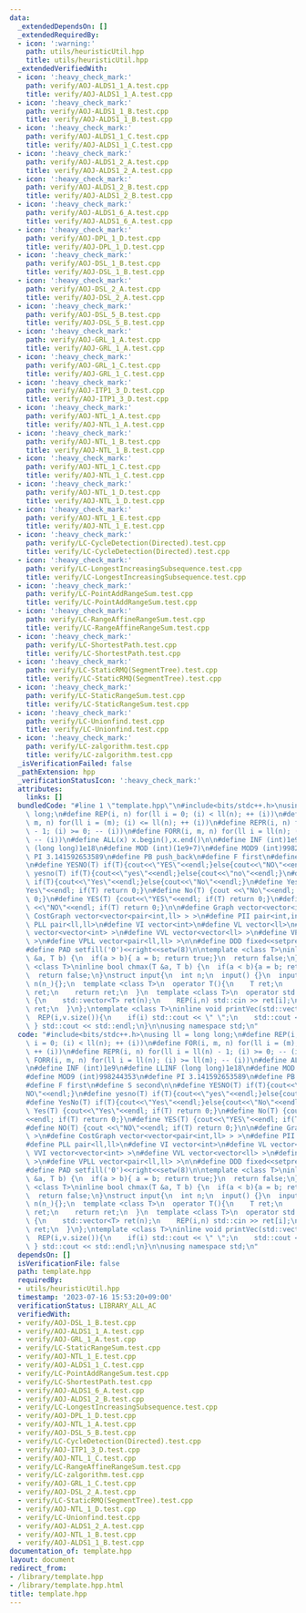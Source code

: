 ```yaml
---
data:
  _extendedDependsOn: []
  _extendedRequiredBy:
  - icon: ':warning:'
    path: utils/heuristicUtil.hpp
    title: utils/heuristicUtil.hpp
  _extendedVerifiedWith:
  - icon: ':heavy_check_mark:'
    path: verify/AOJ-ALDS1_1_A.test.cpp
    title: verify/AOJ-ALDS1_1_A.test.cpp
  - icon: ':heavy_check_mark:'
    path: verify/AOJ-ALDS1_1_B.test.cpp
    title: verify/AOJ-ALDS1_1_B.test.cpp
  - icon: ':heavy_check_mark:'
    path: verify/AOJ-ALDS1_1_C.test.cpp
    title: verify/AOJ-ALDS1_1_C.test.cpp
  - icon: ':heavy_check_mark:'
    path: verify/AOJ-ALDS1_2_A.test.cpp
    title: verify/AOJ-ALDS1_2_A.test.cpp
  - icon: ':heavy_check_mark:'
    path: verify/AOJ-ALDS1_2_B.test.cpp
    title: verify/AOJ-ALDS1_2_B.test.cpp
  - icon: ':heavy_check_mark:'
    path: verify/AOJ-ALDS1_6_A.test.cpp
    title: verify/AOJ-ALDS1_6_A.test.cpp
  - icon: ':heavy_check_mark:'
    path: verify/AOJ-DPL_1_D.test.cpp
    title: verify/AOJ-DPL_1_D.test.cpp
  - icon: ':heavy_check_mark:'
    path: verify/AOJ-DSL_1_B.test.cpp
    title: verify/AOJ-DSL_1_B.test.cpp
  - icon: ':heavy_check_mark:'
    path: verify/AOJ-DSL_2_A.test.cpp
    title: verify/AOJ-DSL_2_A.test.cpp
  - icon: ':heavy_check_mark:'
    path: verify/AOJ-DSL_5_B.test.cpp
    title: verify/AOJ-DSL_5_B.test.cpp
  - icon: ':heavy_check_mark:'
    path: verify/AOJ-GRL_1_A.test.cpp
    title: verify/AOJ-GRL_1_A.test.cpp
  - icon: ':heavy_check_mark:'
    path: verify/AOJ-GRL_1_C.test.cpp
    title: verify/AOJ-GRL_1_C.test.cpp
  - icon: ':heavy_check_mark:'
    path: verify/AOJ-ITP1_3_D.test.cpp
    title: verify/AOJ-ITP1_3_D.test.cpp
  - icon: ':heavy_check_mark:'
    path: verify/AOJ-NTL_1_A.test.cpp
    title: verify/AOJ-NTL_1_A.test.cpp
  - icon: ':heavy_check_mark:'
    path: verify/AOJ-NTL_1_B.test.cpp
    title: verify/AOJ-NTL_1_B.test.cpp
  - icon: ':heavy_check_mark:'
    path: verify/AOJ-NTL_1_C.test.cpp
    title: verify/AOJ-NTL_1_C.test.cpp
  - icon: ':heavy_check_mark:'
    path: verify/AOJ-NTL_1_D.test.cpp
    title: verify/AOJ-NTL_1_D.test.cpp
  - icon: ':heavy_check_mark:'
    path: verify/AOJ-NTL_1_E.test.cpp
    title: verify/AOJ-NTL_1_E.test.cpp
  - icon: ':heavy_check_mark:'
    path: verify/LC-CycleDetection(Directed).test.cpp
    title: verify/LC-CycleDetection(Directed).test.cpp
  - icon: ':heavy_check_mark:'
    path: verify/LC-LongestIncreasingSubsequence.test.cpp
    title: verify/LC-LongestIncreasingSubsequence.test.cpp
  - icon: ':heavy_check_mark:'
    path: verify/LC-PointAddRangeSum.test.cpp
    title: verify/LC-PointAddRangeSum.test.cpp
  - icon: ':heavy_check_mark:'
    path: verify/LC-RangeAffineRangeSum.test.cpp
    title: verify/LC-RangeAffineRangeSum.test.cpp
  - icon: ':heavy_check_mark:'
    path: verify/LC-ShortestPath.test.cpp
    title: verify/LC-ShortestPath.test.cpp
  - icon: ':heavy_check_mark:'
    path: verify/LC-StaticRMQ(SegmentTree).test.cpp
    title: verify/LC-StaticRMQ(SegmentTree).test.cpp
  - icon: ':heavy_check_mark:'
    path: verify/LC-StaticRangeSum.test.cpp
    title: verify/LC-StaticRangeSum.test.cpp
  - icon: ':heavy_check_mark:'
    path: verify/LC-Unionfind.test.cpp
    title: verify/LC-Unionfind.test.cpp
  - icon: ':heavy_check_mark:'
    path: verify/LC-zalgorithm.test.cpp
    title: verify/LC-zalgorithm.test.cpp
  _isVerificationFailed: false
  _pathExtension: hpp
  _verificationStatusIcon: ':heavy_check_mark:'
  attributes:
    links: []
  bundledCode: "#line 1 \"template.hpp\"\n#include<bits/stdc++.h>\nusing ll = long\
    \ long;\n#define REP(i, n) for(ll i = 0; (i) < ll(n); ++ (i))\n#define FOR(i,\
    \ m, n) for(ll i = (m); (i) <= ll(n); ++ (i))\n#define REPR(i, n) for(ll i = ll(n)\
    \ - 1; (i) >= 0; -- (i))\n#define FORR(i, m, n) for(ll i = ll(n); (i) >= ll(m);\
    \ -- (i))\n#define ALL(x) x.begin(),x.end()\n\n#define INF (int)1e9\n#define LLINF\
    \ (long long)1e18\n#define MOD (int)(1e9+7)\n#define MOD9 (int)998244353\n#define\
    \ PI 3.141592653589\n#define PB push_back\n#define F first\n#define S second\n\
    \n#define YESNO(T) if(T){cout<<\"YES\"<<endl;}else{cout<<\"NO\"<<endl;}\n#define\
    \ yesno(T) if(T){cout<<\"yes\"<<endl;}else{cout<<\"no\"<<endl;}\n#define YesNo(T)\
    \ if(T){cout<<\"Yes\"<<endl;}else{cout<<\"No\"<<endl;}\n#define Yes(T) {cout<<\"\
    Yes\"<<endl; if(T) return 0;}\n#define No(T) {cout <<\"No\"<<endl; if(T) return\
    \ 0;}\n#define YES(T) {cout<<\"YES\"<<endl; if(T) return 0;}\n#define NO(T) {cout\
    \ <<\"NO\"<<endl; if(T) return 0;}\n\n#define Graph vector<vector<int> >\n#define\
    \ CostGraph vector<vector<pair<int,ll> > >\n#define PII pair<int,int>\n#define\
    \ PLL pair<ll,ll>\n#define VI vector<int>\n#define VL vector<ll>\n#define VVI\
    \ vector<vector<int> >\n#define VVL vector<vector<ll> >\n#define VPII vector<pair<int,int>\
    \ >\n#define VPLL vector<pair<ll,ll> >\n\n#define DDD fixed<<setprecision(10)\n\
    #define PAD setfill('0')<<right<<setw(8)\n\ntemplate <class T>\ninline bool chmin(T\
    \ &a, T b) {\n  if(a > b){ a = b; return true;}\n  return false;\n}\ntemplate\
    \ <class T>\ninline bool chmax(T &a, T b) {\n  if(a < b){a = b; return true;}\n\
    \  return false;\n}\nstruct input{\n  int n;\n  input() {}\n  input(int n_) :\
    \ n(n_){};\n  template <class T>\n  operator T(){\n    T ret;\n    std::cin >>\
    \ ret;\n    return ret;\n  }\n  template <class T>\n  operator std::vector<T>()\
    \ {\n    std::vector<T> ret(n);\n    REP(i,n) std::cin >> ret[i];\n    return\
    \ ret;\n  }\n};\ntemplate <class T>\ninline void printVec(std::vector<T> v){\n\
    \  REP(i,v.size()){\n    if(i) std::cout << \" \";\n    std::cout << v[i];\n \
    \ } std::cout << std::endl;\n}\n\nusing namespace std;\n"
  code: "#include<bits/stdc++.h>\nusing ll = long long;\n#define REP(i, n) for(ll\
    \ i = 0; (i) < ll(n); ++ (i))\n#define FOR(i, m, n) for(ll i = (m); (i) <= ll(n);\
    \ ++ (i))\n#define REPR(i, n) for(ll i = ll(n) - 1; (i) >= 0; -- (i))\n#define\
    \ FORR(i, m, n) for(ll i = ll(n); (i) >= ll(m); -- (i))\n#define ALL(x) x.begin(),x.end()\n\
    \n#define INF (int)1e9\n#define LLINF (long long)1e18\n#define MOD (int)(1e9+7)\n\
    #define MOD9 (int)998244353\n#define PI 3.141592653589\n#define PB push_back\n\
    #define F first\n#define S second\n\n#define YESNO(T) if(T){cout<<\"YES\"<<endl;}else{cout<<\"\
    NO\"<<endl;}\n#define yesno(T) if(T){cout<<\"yes\"<<endl;}else{cout<<\"no\"<<endl;}\n\
    #define YesNo(T) if(T){cout<<\"Yes\"<<endl;}else{cout<<\"No\"<<endl;}\n#define\
    \ Yes(T) {cout<<\"Yes\"<<endl; if(T) return 0;}\n#define No(T) {cout <<\"No\"\
    <<endl; if(T) return 0;}\n#define YES(T) {cout<<\"YES\"<<endl; if(T) return 0;}\n\
    #define NO(T) {cout <<\"NO\"<<endl; if(T) return 0;}\n\n#define Graph vector<vector<int>\
    \ >\n#define CostGraph vector<vector<pair<int,ll> > >\n#define PII pair<int,int>\n\
    #define PLL pair<ll,ll>\n#define VI vector<int>\n#define VL vector<ll>\n#define\
    \ VVI vector<vector<int> >\n#define VVL vector<vector<ll> >\n#define VPII vector<pair<int,int>\
    \ >\n#define VPLL vector<pair<ll,ll> >\n\n#define DDD fixed<<setprecision(10)\n\
    #define PAD setfill('0')<<right<<setw(8)\n\ntemplate <class T>\ninline bool chmin(T\
    \ &a, T b) {\n  if(a > b){ a = b; return true;}\n  return false;\n}\ntemplate\
    \ <class T>\ninline bool chmax(T &a, T b) {\n  if(a < b){a = b; return true;}\n\
    \  return false;\n}\nstruct input{\n  int n;\n  input() {}\n  input(int n_) :\
    \ n(n_){};\n  template <class T>\n  operator T(){\n    T ret;\n    std::cin >>\
    \ ret;\n    return ret;\n  }\n  template <class T>\n  operator std::vector<T>()\
    \ {\n    std::vector<T> ret(n);\n    REP(i,n) std::cin >> ret[i];\n    return\
    \ ret;\n  }\n};\ntemplate <class T>\ninline void printVec(std::vector<T> v){\n\
    \  REP(i,v.size()){\n    if(i) std::cout << \" \";\n    std::cout << v[i];\n \
    \ } std::cout << std::endl;\n}\n\nusing namespace std;\n"
  dependsOn: []
  isVerificationFile: false
  path: template.hpp
  requiredBy:
  - utils/heuristicUtil.hpp
  timestamp: '2023-07-16 15:53:20+09:00'
  verificationStatus: LIBRARY_ALL_AC
  verifiedWith:
  - verify/AOJ-DSL_1_B.test.cpp
  - verify/AOJ-ALDS1_1_A.test.cpp
  - verify/AOJ-GRL_1_A.test.cpp
  - verify/LC-StaticRangeSum.test.cpp
  - verify/AOJ-NTL_1_E.test.cpp
  - verify/AOJ-ALDS1_1_C.test.cpp
  - verify/LC-PointAddRangeSum.test.cpp
  - verify/LC-ShortestPath.test.cpp
  - verify/AOJ-ALDS1_6_A.test.cpp
  - verify/AOJ-ALDS1_2_B.test.cpp
  - verify/LC-LongestIncreasingSubsequence.test.cpp
  - verify/AOJ-DPL_1_D.test.cpp
  - verify/AOJ-NTL_1_A.test.cpp
  - verify/AOJ-DSL_5_B.test.cpp
  - verify/LC-CycleDetection(Directed).test.cpp
  - verify/AOJ-ITP1_3_D.test.cpp
  - verify/AOJ-NTL_1_C.test.cpp
  - verify/LC-RangeAffineRangeSum.test.cpp
  - verify/LC-zalgorithm.test.cpp
  - verify/AOJ-GRL_1_C.test.cpp
  - verify/AOJ-DSL_2_A.test.cpp
  - verify/LC-StaticRMQ(SegmentTree).test.cpp
  - verify/AOJ-NTL_1_D.test.cpp
  - verify/LC-Unionfind.test.cpp
  - verify/AOJ-ALDS1_2_A.test.cpp
  - verify/AOJ-NTL_1_B.test.cpp
  - verify/AOJ-ALDS1_1_B.test.cpp
documentation_of: template.hpp
layout: document
redirect_from:
- /library/template.hpp
- /library/template.hpp.html
title: template.hpp
---
```

